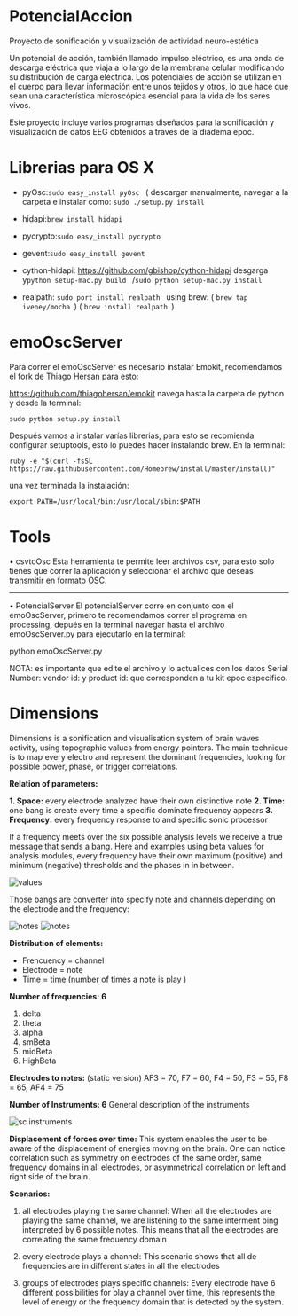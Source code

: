 PotencialAccion
===============

Proyecto de sonificación y visualización de actividad neuro-estética 

Un potencial de acción, también llamado impulso eléctrico, es una onda de descarga eléctrica que viaja a lo largo de 
la membrana celular modificando su distribución de carga eléctrica. Los potenciales de acción se utilizan en el cuerpo 
para llevar información entre unos tejidos y otros, lo que hace que sean una característica microscópica esencial para 
la vida de los seres vivos.

Este proyecto incluye varios programas diseñados para la sonificación y visualización de datos EEG obtenidos a traves
de la diadema epoc. 

Librerias para OS X
===================

- pyOsc:```sudo easy_install pyOsc ``` ( descargar manualmente, navegar a la carpeta e instalar como: ```sudo ./setup.py install```

- hidapi:```brew install hidapi ```

- pycrypto:```sudo easy_install pycrypto ```

- gevent:```sudo easy_install gevent ```

- cython-hidapi:  https://github.com/gbishop/cython-hidapi 
  desgarga y```python setup-mac.py build ``` /```sudo python setup-mac.py install ```

- realpath:  ```sudo port install realpath ``` 
using brew: ( ```brew tap iveney/mocha ```) ( ```brew install realpath ```)

emoOscServer
=========

Para correr el emoOscServer es necesario instalar Emokit, recomendamos el fork de Thiago Hersan para esto:

https://github.com/thiagohersan/emokit navega hasta la carpeta de python y desde la terminal: 

```sudo python setup.py install```


Después vamos a instalar varías librerias, para esto se recomienda configurar setuptools, esto lo puedes hacer instalando brew. En la terminal: 

```ruby -e "$(curl -fsSL https://raw.githubusercontent.com/Homebrew/install/master/install)"``` 

una vez terminada la instalación: 

```export PATH=/usr/local/bin:/usr/local/sbin:$PATH```


Tools
=========

• csvtoOsc 
Esta herramienta te permite leer archivos csv, para esto solo tienes que correr la aplicación y seleccionar el archivo que deseas transmitir en formato OSC. 

________________________________________

• PotencialServer
El potencialServer corre en conjunto con el emoOscServer, primero te recomendamos correr el programa en processing, depués en la terminal navegar hasta el archivo emoOscServer.py para ejecutarlo en la terminal:

python emoOscServer.py

NOTA: es importante que edite el archivo y lo actualices con los datos Serial Number: vendor id: y product id: que corresponden a tu kit epoc especifico. 

Dimensions
=========

Dimensions is a sonification and visualisation system of brain waves activity, using topographic values from energy pointers. The main technique is to map every electro and represent the dominant frequencies, looking for possible power, phase, or trigger correlations. 

**Relation of parameters:**

**1. Space:** every electrode analyzed have their own distinctive note
**2. Time:** one bang is create every time a specific dominate frequency appears
**3. Frequency:** every frequency response to and specific sonic processor

If a frequency meets over the six possible analysis levels we receive a true message that sends a bang. Here and examples using beta values for analysis modules, every frequency have their own maximum (positive) and minimum (negative) thresholds and the phases in in between.

![values](https://github.com/Lessnullvoid/PotencialAccion/blob/master/img/rangos.png?raw=true )

Those bangs are converter into specify note and channels depending on the electrode and the frequency:

![notes](https://github.com/Lessnullvoid/PotencialAccion/blob/master/img/noteandchannel.png?raw=true ) ![notes](https://github.com/Lessnullvoid/PotencialAccion/blob/master/img/notechannel2.png?raw=true)

**Distribution of elements:** 

- Frencuency =  channel
- Electrode = note 
- Time =  time (number of times a note is play )

**Number of frequencies: 6**
1. delta
2. theta
3. alpha
4. smBeta
5. midBeta
6. HighBeta

**Electrodes to notes:** (static version)
AF3 = 70,  F7 = 60,  F4 = 50,  F3 = 55, F8 = 65, AF4 = 75

**Number of Instruments: 6**
General description of the instruments

![sc instruments](https://github.com/Lessnullvoid/PotencialAccion/blob/master/img/supercolliderchannels.png?raw=true)

**Displacement of forces over time:**
This system enables the user to be aware of the displacement of energies moving on the brain. One can notice correlation such as symmetry on electrodes of the same order, same frequency domains in all electrodes, or asymmetrical correlation on left and right side of the brain.

**Scenarios:**

1. all electrodes playing the same channel:
When all the electrodes are playing the same channel, we are listening to the same interment bing interpreted by 6 possible notes. This means that all the electrodes are correlating the same frequency domain

2. every electrode plays a channel:
This scenario shows that all de frequencies are in different states in all the electrodes

3. groups of electrodes plays specific channels:
Every electrode have 6 different possibilities for play a channel over time, this represents the level of energy or the frequency domain that is detected by the system.


